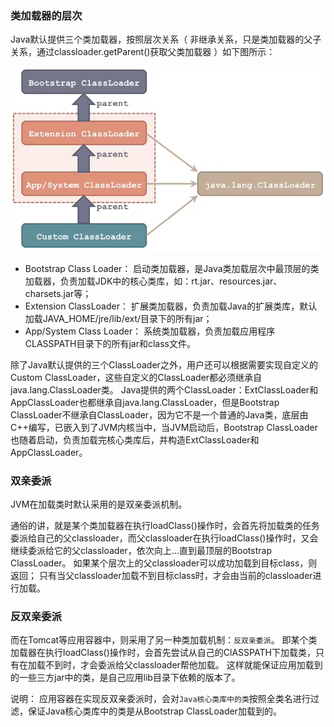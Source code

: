 ### 类加载器的层次
Java默认提供三个类加载器，按照层次关系（ 非继承关系，只是类加载器的父子关系，通过classloader.getParent()获取父类加载器 ）如下图所示：

![图片2](../../src/main/resources/static/image/class_loader.png)

* Bootstrap Class Loader： 启动类加载器，是Java类加载层次中最顶层的类加载器，负责加载JDK中的核心类库，如：rt.jar、resources.jar、charsets.jar等；
* Extension ClassLoader： 扩展类加载器，负责加载Java的扩展类库，默认加载JAVA_HOME/jre/lib/ext/目录下的所有jar；
* App/System Class Loader： 系统类加载器，负责加载应用程序CLASSPATH目录下的所有jar和class文件。

除了Java默认提供的三个ClassLoader之外，用户还可以根据需要实现自定义的 Custom ClassLoader，这些自定义的ClassLoader都必须继承自java.lang.ClassLoader类。
Java提供的两个ClassLoader：ExtClassLoader和AppClassLoader也都继承自java.lang.ClassLoader，但是Bootstrap ClassLoader不继承自ClassLoader，因为它不是一个普通的Java类，底层由C++编写，已嵌入到了JVM内核当中，当JVM启动后，Bootstrap ClassLoader也随着启动，负责加载完核心类库后，并构造ExtClassLoader和AppClassLoader。


### 双亲委派
JVM在加载类时默认采用的是双亲委派机制。

通俗的讲，就是某个类加载器在执行loadClass()操作时，会首先将加载类的任务委派给自己的父classloader，而父classloader在执行loadClass()操作时，又会继续委派给它的父classloader，依次向上...直到最顶层的Bootstrap ClassLoader。
如果某个层次上的父classloader可以成功加载到目标class，则返回； 只有当父classloader加载不到目标class时，才会由当前的classloader进行加载。

### 反双亲委派
而在Tomcat等应用容器中，则采用了另一种类加载机制：`反双亲委派`。
即某个类加载器在执行loadClass()操作时，会首先尝试从自己的ClASSPATH下加载类，只有在加载不到时，才会委派给父classloader帮他加载。
这样就能保证应用加载到的一些三方jar中的类，是自己应用lib目录下依赖的版本了。

说明：
应用容器在实现反双亲委派时，会对`Java核心类库中的类`按照全类名进行过滤，保证Java核心类库中的类是从Bootstrap ClassLoader加载到的。
